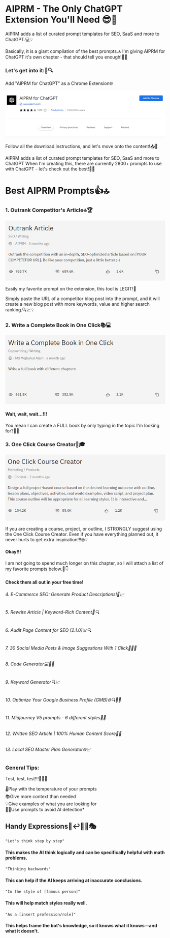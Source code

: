 # AIPRM - The Only ChatGPT Extension You'll Need 😎🚀

AIPRM adds a list of curated prompt templates for SEO, SaaS
and more to ChatGPT.💻💡

Basically, it is a giant compilation of the best prompts.🔝
I'm giving AIPRM for ChatGPT it's own chapter - that should
tell you enough!📖💁‍

### Let's get into it:💪🔍

Add "AIPRM for ChatGPT" as a Chrome Extension🌐

<p align="center">
  <img src="../Images/AIPRM.png" alt="MasterHead">
</p>

Follow all the download instructions, and let's move onto
the content!📥📄

AIPRM adds a list of curated prompt templates for SEO, SaaS
and more to ChatGPT
When I'm creating this, there are currently 2800+ prompts
to use with ChatGPT - let's check out the best!🤩🙌

# Best AIPRM Prompts👍🔝

### 1. Outrank Competitor's Article🔝🏆

<p align="center">
  <img src="../Images/Outrank.png" alt="MasterHead">
</p>

Easily my favorite prompt on the extension, this tool is LEGIT!💯

Simply paste the URL of a competitor blog post into the prompt, and it will create a new blog post with more keywords, value and higher search ranking.🔍📈💡

### 2. Write a Complete Book in One Click📚💻

<p align="center">
  <img src="../Images/Book.png" alt="MasterHead">
</p>

#### Wait, wait, wait...!!!
You mean I can create a FULL book by only typing in the topic I'm looking for?🤯💥

### 3. One Click Course Creator📝🎓

<p align="center">
  <img src="../Images/Course.png" alt="MasterHead">
</p>

If you are creating a course, project, or outline, I STRONGLY suggest using the One Click Course Creator. Even if you have everything planned out, it never hurts to get extra inspiration!!!🤓💡

#### Okay!!!

I am not going to spend much longer on this chapter, so I will attach a list of my favorite prompts below.🔽👇

#### Check them all out in your free time!

###### 4. E-Commerce SEO: Generate Product Descriptions!🛒📈
###### 5. Rewrite Article | Keyword-Rich Content📝🔍
###### 6. Audit Page Content for SEO [2.1.0]📊🔍
###### 7. 30 Social Media Posts & Image Suggestions With 1 Click📱📸🔝
###### 8. Code Generator💻👨‍💻
###### 9. Keyword Generator🔍📈
###### 10. Optimize Your Google Business Profile (GMB)🌐🔍👨💼
###### 11. Midjourney V5 prompts - 6 different styles📝🔝
###### 12. Written SEO Article | 100% Human Content Score📝💯
###### 13. Local SEO Master Plan Generator🌐📈

### General Tips:

Test, test, test!!!🧪👨🔬

🌡️Play with the temperature of your prompts  
📚Give more context than needed  
💡Give examples of what you are looking for  
🕵️‍♂️Use prompts to avoid AI detection*

## Handy Expressions💭↩️🧑‍🏫🎭

    "Let's think step by step"
#### This makes the AI think logically and can be specifically helpful with math problems.
    "Thinking backwards"
#### This can help if the AI keeps arriving at inaccurate conclusions.
    "In the style of [famous person]"
#### This will help match styles really well.
    "As a [insert profession/role]"
#### This helps frame the bot's knowledge, so it knows what it knows—and what it doesn't.
